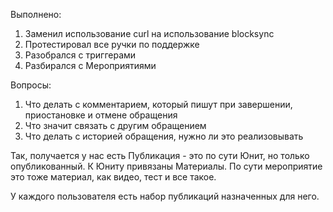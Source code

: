 Выполнено:
1. Заменил использование curl на использование blocksync
2. Протестировал все ручки по поддержке
3. Разобрался с триггерами
4. Разбирался с Мероприятиями

Вопросы:
1. Что делать с комментарием, который пишут при завершении, приостановке и отмене обращения
2. Что значит связать с другим обращением
3. Что делать с историей обращения, нужно ли это реализовывать


Так, получается у нас есть Публикация - это по сути Юнит, но только опубликованный. К Юниту привязаны Материалы. По сути мероприятие это тоже материал, как видео, тест и все такое.

У каждого пользователя есть набор публикаций назначенных для него. 